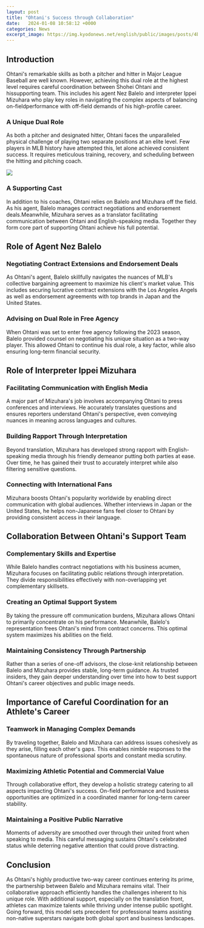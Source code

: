 ```yaml
---
layout: post
title: "Ohtani's Success through Collaboration"
date:   2024-01-08 10:58:12 +0000
categories: News
excerpt_image: https://img.kyodonews.net/english/public/images/posts/4b8a924f92ac89bd4033c29f19ef59f6/photo_l.jpg
---
```

## Introduction
Ohtani's remarkable skills as both a pitcher and hitter in Major League Baseball are well known. However, achieving this dual role at the highest level requires careful coordination between Shohei Ohtani and hissupporting team. This includes his agent Nez Balelo and interpreter Ippei Mizuhara who play key roles in navigating the complex aspects of balancing on-fieldperformance with off-field demands of his high-profile career.

### A Unique Dual Role 
As both a pitcher and designated hitter, Ohtani faces the unparalleled physical challenge of playing two separate positions at an elite level. Few players in MLB history have attempted this, let alone achieved consistent success. It requires meticulous training, recovery, and scheduling between the hitting and pitching coach.


![](https://img.kyodonews.net/english/public/images/posts/4b8a924f92ac89bd4033c29f19ef59f6/photo_l.jpg)
### A Supporting Cast 
In addition to his coaches, Ohtani relies on Balelo and Mizuhara off the field. As his agent, Balelo manages contract negotiations and endorsement deals.Meanwhile, Mizuhara serves as a translator facilitating communication between Ohtani and English-speaking media. Together they form core part of supporting Ohtani achieve his full potential.

## Role of Agent Nez Balelo

### Negotiating Contract Extensions and Endorsement Deals
As Ohtani's agent, Balelo skillfully navigates the nuances of MLB's collective bargaining agreement to maximize his client's market value. This includes securing lucrative contract extensions with the Los Angeles Angels as well as endorsement agreements with top brands in Japan and the United States.  

### Advising on Dual Role in Free Agency  
When Ohtani was set to enter free agency following the 2023 season, Balelo provided counsel on negotiating his unique situation as a two-way player. This allowed Ohtani to continue his dual role, a key factor, while also ensuring long-term financial security.

## Role of Interpreter Ippei Mizuhara

### Facilitating Communication with English Media
A major part of Mizuhara's job involves accompanying Ohtani to press conferences and interviews. He accurately translates questions and ensures reporters understand Ohtani's perspective, even conveying nuances in meaning across languages and cultures.

### Building Rapport Through Interpretation
Beyond translation, Mizuhara has developed strong rapport with English-speaking media through his friendly demeanor putting both parties at ease. Over time, he has gained their trust to accurately interpret while also filtering sensitive questions.

### Connecting with International Fans  
Mizuhara boosts Ohtani's popularity worldwide by enabling direct communication with global audiences. Whether interviews in Japan or the United States, he helps non-Japanese fans feel closer to Ohtani by providing consistent access in their language.

## Collaboration Between Ohtani's Support Team

### Complementary Skills and Expertise
While Balelo handles contract negotiations with his business acumen, Mizuhara focuses on facilitating public relations through interpretation. They divide responsibilities effectively with non-overlapping yet complementary skillsets.

### Creating an Optimal Support System  
By taking the pressure off communication burdens, Mizuhara allows Ohtani to primarily concentrate on his performance. Meanwhile, Balelo's representation frees Ohtani's mind from contract concerns. This optimal system maximizes his abilities on the field.

### Maintaining Consistency Through Partnership
Rather than a series of one-off advisors, the close-knit relationship between Balelo and Mizuhara provides stable, long-term guidance. As trusted insiders, they gain deeper understanding over time into how to best support Ohtani's career objectives and public image needs.

## Importance of Careful Coordination for an Athlete's Career

### Teamwork in Managing Complex Demands  
By traveling together, Balelo and Mizuhara can address issues cohesively as they arise, filling each other's gaps. This enables nimble responses to the spontaneous nature of professional sports and constant media scrutiny.

### Maximizing Athletic Potential and Commercial Value
Through collaborative effort, they develop a holistic strategy catering to all aspects impacting Ohtani's success. On-field performance and business opportunities are optimized in a coordinated manner for long-term career stability.

### Maintaining a Positive Public Narrative  
Moments of adversity are smoothed over through their united front when speaking to media. This careful messaging sustains Ohtani's celebrated status while deterring negative attention that could prove distracting.

## Conclusion 
As Ohtani's highly productive two-way career continues entering its prime, the partnership between Balelo and Mizuhara remains vital. Their collaborative approach efficiently handles the challenges inherent to his unique role. With additional support, especially on the translation front, athletes can maximize talents while thriving under intense public spotlight. Going forward, this model sets precedent for professional teams assisting non-native superstars navigate both global sport and business landscapes.